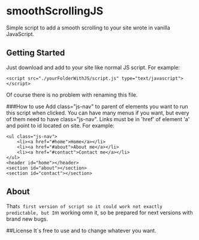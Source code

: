 # smoothScrollingJS
Simple script to add a smooth scrolling to your site wrote in vanilla JavaScript.

## Getting Started
Just download and add to your site like normal JS script.
For example:
```
<script src="./yourFolderWithJS/script.js" type="text/javascript"></script>
```
Of course there is no problem with renaming this file.

###How to use
Add class="js-nav" to parent of elements you want to run this script when clicked. You can have many menus if you want, but every of them need to have class="js-nav". Links must be in 'href' of element 'a' and point to id located on site.
For example:
```
<ul class="js-nav">
	<li><a href="#home">Home</a></li>
	<li><a href="#about">About me</a></li>
	<li><a href="#contact">Contact me</a></li>
</ul>
<header id="home"></header>
<section id="about"></section>
<section id="contact"></section>
```
## About
That`s first version of script so it could work not exactly predictable, but I`m working omn it, so be prepared for next versions with brand new bugs.

##License
It`s free to use and to change whatever you want.